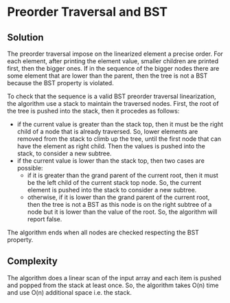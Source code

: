 # Preorder Traversal and BST

## Solution

The preorder traversal impose on the linearized element a precise order. For each element, after printing the element value, smaller children are printed first, then the bigger ones. If in the sequence of the bigger nodes there are some element that are lower than the parent, then the tree is not a BST because the BST property is violated.

To check that the sequence is a valid BST preorder traversal linearization, the algorithm use a stack to maintain the traversed nodes.
First, the root of the tree is pushed into the stack, then it procedes as follows:

- if the current value is greater than the stack top, then it must be the right child of a node that is already traversed. So, lower elements are removed from the stack to climb up the tree, until the first node that can have the element as right child. Then the values is pushed into the stack, to consider a new subtree.
- if the current value is lower than the stack top, then two cases are possible:
    - if it is greater than the grand parent of the current root, then it must be the left child of the current stack top node. So, the current element is pushed into the stack to consider a new subtree.
    - otherwise, if it is lower than the grand parent of the current root, then the tree is not a BST as this node is on the right subtree of a node but it is lower than the value of the root. So, the algorithm will report false.

The algorithm ends when all nodes are checked respecting the BST property.

## Complexity

The algorithm does a linear scan of the input array and each item is pushed and popped from the stack at least once.
So, the algorithm takes O(n) time and use O(n) additional space i.e. the stack.